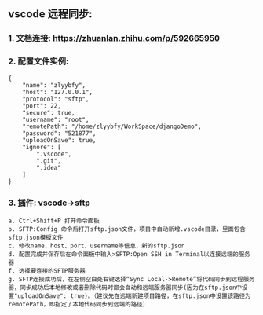 ## vscode 远程同步:

### 1. 文档连接: https://zhuanlan.zhihu.com/p/592665950

### 2. 配置文件实例:

```
{
    "name": "zlyybfy",
    "host": "127.0.0.1",
    "protocol": "sftp",
    "port": 22,
    "secure": true,
    "username": "root",
    "remotePath": "/home/zlyybfy/WorkSpace/djangoDemo",
    "password": "521877",
    "uploadOnSave": true,
    "ignore": [
        ".vscode",
        ".git",
        ".idea"
    ]
}
```

### 3. 插件: vscode->sftp

```
a. Ctrl+Shift+P 打开命令面板
b. SFTP:Config 命令后打开sftp.json文件，项目中自动新增.vscode目录，里面包含sftp.json模板文件
c. 修改name、host、port、username等信息，新的sftp.json
d. 配置完成并保存后在命令面板中输入>SFTP:Open SSH in Terminal以连接远端的服务器
f. 选择要连接的SFTP服务器
g. SFTP连接成功后，在左侧空白处右键选择“Sync Local->Remote”将代码同步到远程服务器，同步成功后本地修改或者删除代码时都会自动和远端服务器同步(因为在sftp.json中设置"uploadOnSave": true)。（建议先在远端新建项目路径，在sftp.json中设置该路径为remotePath，即指定了本地代码同步到远端的路径）
```
